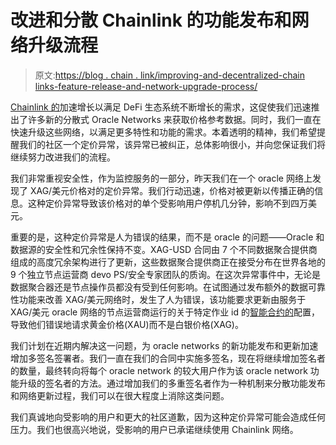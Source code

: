 # 改进和分散 Chainlink 的功能发布和网络升级流程

> 原文:[https://blog . chain . link/improving-and-decentralized-chain links-feature-release-and-network-upgrade-process/](https://blog.chain.link/improving-and-decentralizing-chainlinks-feature-release-and-network-upgrade-process/)

[Chainlink 的](https://chain.link/)加速增长以满足 DeFi 生态系统不断增长的需求，这促使我们迅速推出了许多新的分散式 Oracle Networks 来获取价格参考数据。同时，我们一直在快速升级这些网络，以满足更多特性和功能的需求。本着透明的精神，我们希望提醒我们的社区一个定价异常，该异常已被纠正，总体影响很小，并向您保证我们将继续努力改进我们的流程。

我们非常重视安全性，作为监控服务的一部分，昨天我们在一个 oracle 网络上发现了 XAG/美元价格对的定价异常。我们行动迅速，价格对被更新以传播正确的信息。这种定价异常导致该价格对的单个受影响用户停机几分钟，影响不到四万美元。

重要的是，这种定价异常是人为错误的结果，而不是 oracle 的问题——Oracle 和数据源的安全性和冗余性保持不变。XAG-USD 合同由 7 个不同数据聚合提供商组成的高度冗余架构进行了更新，这些数据聚合提供商正在接受分布在世界各地的 9 个独立节点运营商 devo PS/安全专家团队的质询。在这次异常事件中，无论是数据聚合器还是节点操作员都没有受到任何影响。在试图通过发布额外的数据可靠性功能来改善 XAG/美元网络时，发生了人为错误，该功能要求更新由服务于 XAG/美元 oracle 网络的节点运营商运行的关于特定作业 id 的[智能合约的](https://chain.link/education/smart-contracts)配置，导致他们错误地请求黄金价格(XAU)而不是白银价格(XAG)。

我们计划在近期内解决这一问题，为 oracle networks 的新功能发布和更新加速增加多签名签署者。我们一直在我们的合同中实施多签名，现在将继续增加签名者的数量，最终转向将每个 oracle network 的较大用户作为该 oracle network 功能升级的签名者的方法。通过增加我们的多重签名者作为一种机制来分散功能发布和网络更新过程，我们可以在很大程度上消除这类问题。

我们真诚地向受影响的用户和更大的社区道歉，因为这种定价异常可能会造成任何压力。我们也很高兴地说，受影响的用户已承诺继续使用 Chainlink 网络。